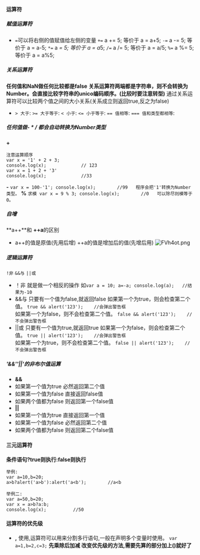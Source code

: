 #### 运算符
##### 赋值运算符
- `=`可以将右侧的值赋值给左侧的变量
`+=` a += 5; 等价于 a = a+5;
`-=` a -= 5; 等价于 a = a-5;
`*=` a *= 5; 等价于 a = a*5;
`/=` a /= 5; 等价于 a = a/5;
`%=` a %= 5; 等价于 a = a%5;
##### 关系运算符
**任何值和NaN做任何比较都是false**
**关系运算符两端都是字符串，则不会转换为Number。会直接比较字符串的unico编码顺序。(比较时要注意转型)**
通过关系运算符可以比较两个值之间的大小关系(关系成立则返回true,反之为false)
- `> 大于`:
`>= 大于等于`:
`< 小于`:
`<= 小于等于`:
`== 值相等`:
`=== 值和类型都相等`:
##### 任何值做- * / 都会自动转换为Number类型
**+**
```
注意运算顺序
var x = '1' + 2 + 3;
console.log(x);             // 123
var x = 1 + 2 + '3'
console.log(x);             //33
```
**-**
``
var x = 100-'1';
console.log(x);        //99   程序会把'1'转换为Number类型。
``
**%**
``
求模
var x = 9 % 3;
console.log(x);        //0   可以除尽则模等于0。
``
##### 自增
**a++**和 **++a**的区别
- a++的值是原值(先用后增)
++a的值是增加后的值(先增后用)
![FVh4ot.png](https://s1.ax1x.com/2018/11/28/FVh4ot.png)

##### 逻辑运算符
`!非` `&&与` `||或`
- ！非  就是做一个相反的操作
如`var a = 10; a=-a; console.log(a);   //结果为-10`
- &&与  只要有一个值为false,就返回false
如果第一个为true，则会检查第二个值。
`true && alert('123');    //会弹出警告框`   
如果第一个为false，则不会检查第二个值。
`false && alert('123');    //不会弹出警告框`   
- ||或  只要有一个值为true,就返回true
如果第一个为false，则会检查第二个值。
`true || alert('123');    //会弹出警告框`   
如果第一个为true，则不会检查第二个值。
`false || alert('123');    //不会弹出警告框` 


##### '&&''||'的非布尔值运算
- **&&**
- 如果第一个值为true 必然返回第二个值
- 如果第一个值为false 直接返回false值
- 如果两个值都为false 则返回第一个false值
- **||**
- 如果第一个值为true 直接返回第一个值
- 如果第一个值为false 必然返回第二个值
- 如果两个值都为false 则返回第二个false值
#### 三元运算符
**条件语句?true则执行:false则执行**
```
举例:
var a=10,b=20;
a>b?alert('a>b'):alert('a<b');        //a<b

举例二:
var a=50,b=20;
var x = a>b?a:b;
console.log(x);          //50
```
#### 运算符的优先级
- **,**
使用,运算符可以用来分割多行语句,一般在声明多个变量时使用。
`var a=1,b=2,c=3;`
**先乘除后加减**
**改变优先级的方法,需要先算的部分加上()就好了**